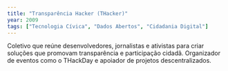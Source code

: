 ```yaml
---
title: "Transparência Hacker (THacker)"
year: 2009
tags: ["Tecnologia Cívica", "Dados Abertos", "Cidadania Digital"]
---
```


Coletivo que reúne desenvolvedores, jornalistas e ativistas para criar soluções que promovam transparência e participação cidadã. Organizador de eventos como o THackDay e apoiador de projetos descentralizados.